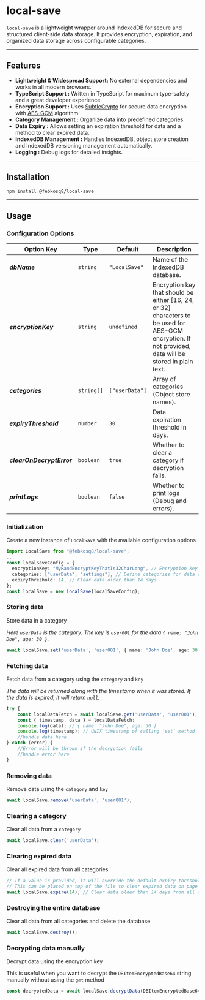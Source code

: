 # local-save

`local-save` is a lightweight wrapper around IndexedDB for secure and structured client-side data storage. It provides encryption, expiration, and organized data storage across configurable categories.

---

## Features

-   **Lightweight & Widespread Support:** No external dependencies and works in all modern browsers.
-   **TypeScript Support :** Written in TypeScript for maximum type-safety and a great developer experience.
-   **Encryption Support :** Uses [SubtleCrypto](https://developer.mozilla.org/en-US/docs/Web/API/SubtleCrypto) for secure data encryption with [AES-GCM](https://developer.mozilla.org/en-US/docs/Web/API/SubtleCrypto/encrypt#aes-gcm) algorithm.
-   **Category Management :** Organize data into predefined categories.
-   **Data Expiry :** Allows setting an expiration threshold for data and a method to clear expired data.
-   **IndexedDB Management :** Handles IndexedDB, object store creation and IndexedDB versioning management automatically.
-   **Logging :** Debug logs for detailed insights.

---

## Installation

```bash
npm install @febkosq8/local-save
```

---

## Usage

### Configuration Options

| Option Key                | Type       | Default        | Description                                                                                                                                            |
| ------------------------- | ---------- | -------------- | ------------------------------------------------------------------------------------------------------------------------------------------------------ |
| **_dbName_**              | `string`   | `"LocalSave"`  | Name of the IndexedDB database.                                                                                                                        |
| **_encryptionKey_**       | `string`   | `undefined`    | Encryption key that should be either [16, 24, or 32] characters to be used for AES-GCM encryption. If not provided, data will be stored in plain text. |
| **_categories_**          | `string[]` | `["userData"]` | Array of categories (Object store names).                                                                                                              |
| **_expiryThreshold_**     | `number`   | `30`           | Data expiration threshold in days.                                                                                                                     |
| **_clearOnDecryptError_** | `boolean`  | `true`         | Whether to clear a category if decryption fails.                                                                                                       |
| **_printLogs_**           | `boolean`  | `false`        | Whether to print logs (Debug and errors).                                                                                                              |

### Initialization

Create a new instance of `LocalSave` with the available configuration options

```typescript
import LocalSave from "@febkosq8/local-save";
...
const localSaveConfig = {
  encryptionKey: "MyRandEncryptKeyThatIs32CharLong", // Encryption key for data
  categories: ["userData", "settings"], // Define categories for data storage
  expiryThreshold: 14, // Clear data older than 14 days
};
const localSave = new LocalSave(localSaveConfig);
```

### Storing data

Store data in a category

_Here `userData` is the category. The key is `user001` for the data `{ name: "John Doe", age: 30 }`._

```typescript
await localSave.set('userData', 'user001', { name: 'John Doe', age: 30 });
```

### Fetching data

Fetch data from a category using the `category` and `key`

_The data will be returned along with the timestamp when it was stored. If the data is expired, it will return `null`._

```typescript
try {
    const localDataFetch = await localSave.get('userData', 'user001');
    const { timestamp, data } = localDataFetch;
    console.log(data); // { name: "John Doe", age: 30 }
    console.log(timestamp); // UNIX timestamp of calling `set` method
    //handle data here
} catch (error) {
    //Error will be thrown if the decryption fails
    //handle error here
}
```

### Removing data

Remove data using the `category` and `key`

```typescript
await localSave.remove('userData', 'user001');
```

### Clearing a category

Clear all data from a `category`

```typescript
await localSave.clear('userData');
```

### Clearing expired data

Clear all expired data from all categories

```typescript
// If a value is provided, it will override the default expiry threshold
// This can be placed on top of the file to clear expired data on page load
await localSave.expire(14); // Clear data older than 14 days from all categories
```

### Destroying the entire database

Clear all data from all categories and delete the database

```typescript
await localSave.destroy();
```

### Decrypting data manually

Decrypt data using the encryption key

This is useful when you want to decrypt the `DBItemEncryptedBase64` string manually without using the `get` method

```typescript
const decryptedData = await localSave.decryptData(DBItemEncryptedBase64);
```
